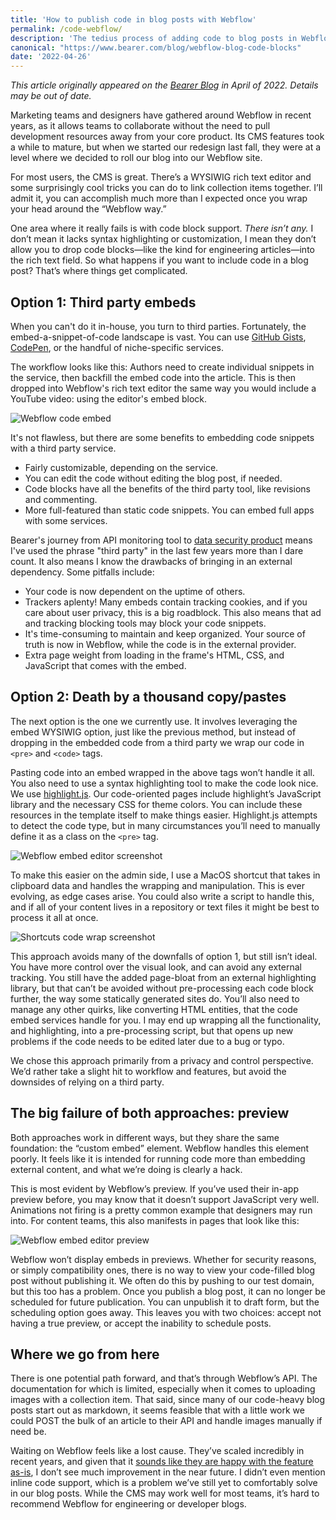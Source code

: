 ```yaml
---
title: 'How to publish code in blog posts with Webflow'
permalink: /code-webflow/
description: 'The tedius process of adding code to blog posts in Webflow'
canonical: "https://www.bearer.com/blog/webflow-blog-code-blocks"
date: '2022-04-26'
---
```


*This article originally appeared on the [Bearer Blog](https://www.bearer.com/blog/webflow-blog-code-blocks) in April of 2022. Details may be out of date.*

Marketing teams and designers have gathered around Webflow in recent years, as it allows teams to collaborate without the need to pull development resources away from your core product. Its CMS features took a while to mature, but when we started our redesign last fall, they were at a level where we decided to roll our blog into our Webflow site.

For most users, the CMS is great. There’s a WYSIWIG rich text editor and some surprisingly cool tricks you can do to link collection items together. I’ll admit it, you can accomplish much more than I expected once you wrap your head around the “Webflow way.”

One area where it really fails is with code block support. *There isn’t any.* I don’t mean it lacks syntax highlighting or customization, I mean they don’t allow you to drop code blocks—like the kind for engineering articles—into the rich text field. So what happens if you want to include code in a blog post? That’s where things get complicated.

## Option 1: Third party embeds

When you can't do it in-house, you turn to third parties. Fortunately, the embed-a-snippet-of-code landscape is vast. You can use [GitHub Gists](https://gist.github.com/), [CodePen](https://codepen.io/), or the handful of niche-specific services.

The workflow looks like this: Authors need to create individual snippets in the service, then backfill the embed code into the article. This is then dropped into Webflow's rich text editor the same way you would include a YouTube video: using the editor's embed block.

![Webflow code embed](/assets/img/webflow-embed-editor.gif "Webflow code embed")

It's not flawless, but there are some benefits to embedding code snippets with a third party service.

- Fairly customizable, depending on the service.
- You can edit the code without editing the blog post, if needed.
- Code blocks have all the benefits of the third party tool, like revisions and commenting.
- More full-featured than static code snippets. You can embed full apps with some services.

Bearer's journey from API monitoring tool to [data security product](https://www.bearer.com/why-bearer) means I've used the phrase "third party" in the last few years more than I dare count. It also means I know the drawbacks of bringing in an external dependency. Some pitfalls include:

- Your code is now dependent on the uptime of others.
- Trackers aplenty! Many embeds contain tracking cookies, and if you care about user privacy, this is a big roadblock. This also means that ad and tracking blocking tools may block your code snippets.
- It's time-consuming to maintain and keep organized. Your source of truth is now in Webflow, while the code is in the external provider.
- Extra page weight from loading in the frame's HTML, CSS, and JavaScript that comes with the embed.

## Option 2: Death by a thousand copy/pastes

The next option is the one we currently use. It involves leveraging the embed WYSIWIG option, just like the previous method, but instead of dropping in the embedded code from a third party we wrap our code in `<pre>` and `<code>` tags.

Pasting code into an embed wrapped in the above tags won’t handle it all. You also need to use a syntax highlighting tool to make the code look nice. We use [highlight.js](https://highlightjs.org/). Our code-oriented pages include highlight’s JavaScript library and the necessary CSS for theme colors. You can include these resources in the template itself to make things easier. Highlight.js attempts to detect the code type, but in many circumstances you’ll need to manually define it as a class on the `<pre>` tag.

![Webflow embed editor screenshot](/assets/img/webflow-embed-editor-2.png "Webflow embed editor screenshot")

To make this easier on the admin side, I use a MacOS shortcut that takes in clipboard data and handles the wrapping and manipulation. This is ever evolving, as edge cases arise. You could also write a script to handle this, and if all of your content lives in a repository or text files it might be best to process it all at once.

![Shortcuts code wrap screenshot](/assets/img/shortcuts-code-wrap.png "Shortcuts code wrap screenshot")

This approach avoids many of the downfalls of option 1, but still isn’t ideal. You have more control over the visual look, and can avoid any external tracking. You still have the added page-bloat from an external highlighting library, but that can’t be avoided without pre-processing each code block further, the way some statically generated sites do. You’ll also need to manage any other quirks, like converting HTML entities, that the code embed services handle for you. I may end up wrapping all the functionality, and highlighting, into a pre-processing script, but that opens up new problems if the code needs to be edited later due to a bug or typo.

We chose this approach primarily from a privacy and control perspective. We’d rather take a slight hit to workflow and features, but avoid the downsides of relying on a third party.

## The big failure of both approaches: preview

Both approaches work in different ways, but they share the same foundation: the “custom embed” element. Webflow handles this element poorly. It feels like it is intended for running code more than embedding external content, and what we’re doing is clearly a hack.

This is most evident by Webflow’s preview. If you’ve used their in-app preview before, you may know that it doesn’t support JavaScript very well. Animations not firing is a pretty common example that designers may run into. For content teams, this also manifests in pages that look like this:

![Webflow embed editor preview](/assets/img/webflow-embed-editor-3.png "Webflow embed editor preview")

Webflow won’t display embeds in previews. Whether for security reasons, or simply compatibility ones, there is no way to view your code-filled blog post without publishing it. We often do this by pushing to our test domain, but this too has a problem. Once you publish a blog post, it can no longer be scheduled for future publication. You can unpublish it to draft form, but the scheduling option goes away. This leaves you with two choices: accept not having a true preview, or accept the inability to schedule posts.

## Where we go from here

There is one potential path forward, and that’s through Webflow’s API. The documentation for which is limited, especially when it comes to uploading images with a collection item. That said, since many of our code-heavy blog posts start out as markdown, it seems feasible that with a little work we could POST the bulk of an article to their API and handle images manually if need be.

Waiting on Webflow feels like a lost cause. They’ve scaled incredibly in recent years, and given that it [sounds like they are happy with the feature as-is](https://webflow.com/feature/custom-code-in-rich-text-elements), I don’t see much improvement in the near future. I didn’t even mention inline code support, which is a problem we’ve still yet to comfortably solve in our blog posts. While the CMS may work well for most teams, it’s hard to recommend Webflow for engineering or developer blogs.

